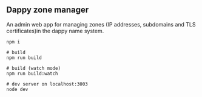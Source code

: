 ## Dappy zone manager

An admin web app for managing zones (IP addresses, subdomains and TLS certificates)in the dappy name system.

```
npm i

# build
npm run build

# build (watch mode)
npm run build:watch

# dev server on localhost:3003
node dev
```